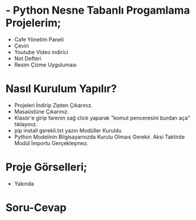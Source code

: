 # - Python Nesne Tabanlı Progamlama Projelerim;
- Cafe Yönetim Paneli 
- Çeviri
- Youtube Video indirici
- Not Defteri
- Resim Çizme Uyguluması
# Nasıl Kurulum Yapılır?
- Projeleri İndirip Zipten Çıkarınız.
- Masaüstüne Çıkarınız.
- Klasör'e girip farenin sağ click yaparak "komut penceresini burdan aça" tıklayınız.
- pip install gerekli.txt yazın Modüller Kuruldu
- Python Modelinin Bilgisayarnızda Kurulu Olmaıs Gerekir. Aksi Taktirde Modül İmportu Gerçekleşmez.
#  Proje Görselleri; 
- Yakında
# Soru-Cevap

